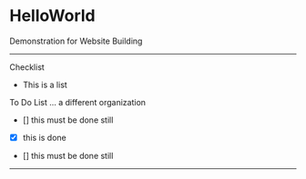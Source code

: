 # HelloWorld
Demonstration for Website Building

---

Checklist
-  This is a list

To Do List ... a different organization
- [] this must be done still
- [x] this is done
- [] this must be done still

---
